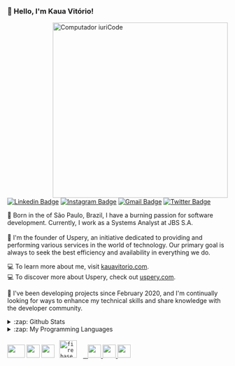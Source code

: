 ### 👋 Hello, I'm Kaua Vitório!
<img src="https://raw.githubusercontent.com/MicaelliMedeiros/micaellimedeiros/master/image/computer-illustration.png" min-width="400px" max-width="400px" width="400px" align="right" alt="Computador iuriCode">

[![Linkedin Badge](https://img.shields.io/badge/-LinkedIn-blue?style=flat-square&logo=Linkedin&logoColor=white&link=https://www.linkedin.com/in/kaua-vitorio-42024b1a3)](https://www.linkedin.com/in/kauavitorio/)
[![Instagram Badge](https://img.shields.io/badge/-Instagram-purple?style=flat-square&logo=Instagram&logoColor=white&link=https://www.instagram.com/ka_vitorio/)](https://www.instagram.com/ka_vitorio/)
[![Gmail Badge](https://img.shields.io/badge/-Gmail-c14438?style=flat-square&logo=Gmail&logoColor=white&link=mailto:kauavitorioof@gmail.com)](mailto:contact@kauavitorio.com)
[![Twitter Badge](https://img.shields.io/badge/-Twitter-1DA1F2?style=flat-square&logo=twitter&logoColor=white&link=https://twitter.com/kauavitorioofc)](https://twitter.com/ka_vitorio)

🌄 Born in the of São Paulo, Brazil, I have a burning passion for software development. Currently, I work as a Systems Analyst at JBS S.A.
<br/><br/>
🚀 I'm the founder of Uspery, an initiative dedicated to providing and performing various services in the world of technology. Our primary goal is always to seek the best efficiency and availability in everything we do.

💻 To learn more about me, visit [kauavitorio.com](https://kauavitorio.com).
<br/>💻 To discover more about Uspery, check out [uspery.com](https://uspery.com).

📅 I've been developing projects since February 2020, and I'm continually looking for ways to enhance my technical skills and share knowledge with the developer community.
<br/>
<details>
  <summary>:zap: Github Stats</summary>
  <img src="https://github-readme-stats.vercel.app/api?username=Kauavitorio&&show_icons=true&title_color=D2D2D2&icon_color=D2D2D2&text_color=D2D2D2&bg_color=282a36">
</details>
<details> 
  <summary>:zap: My Programming Languages</summary>
  <img height="180em" src="https://github-readme-stats.vercel.app/api/top-langs/?username=Kauavitorio&layout=compact&langs_count=8&theme=dracula"/>
</details>
<br/>
<code><img height="30" width="40" src="https://cdn.discordapp.com/attachments/756546249901211749/796468550901956668/android.png"></code>
<code><img height="30" width="30" src="https://cdn.discordapp.com/attachments/756546249901211749/834831776487571496/c.png"></code>
<code><img height="30" width="30" src="https://cdn.iconscout.com/icon/free/png-512/node-js-1174925.png"></code>
<code> <img src="https://www.vectorlogo.zone/logos/firebase/firebase-icon.svg" alt="firebase" width="40" height="40"/> </a> <a href="https://git-scm.com/" target="_blank"> </code>
<code><img height="30" width="30" src="https://cdn.discordapp.com/attachments/756546249901211749/828035597108903936/1200px-HTML5_logo_and_wordmark.png"></code>
<code><img height="30" width="30" src="https://download.logo.wine/logo/Kotlin_(programming_language)/Kotlin_(programming_language)-Logo.wine.png"></code>
<code><img height="30" width="30" src="https://cdn.iconscout.com/icon/free/png-256/javascript-2752148-2284965.png"></code><br/>
